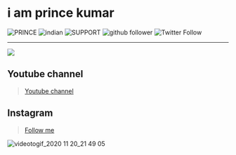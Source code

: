 # i am prince kumar
![PRINCE](https://img.shields.io/badge/PRINCE%20-KUMAR-imortant?style=for-the-badge&logo=appveyor)
![indian](https://img.shields.io/badge/An%20-Indian-brightgreen?style=for-the-badge&logo=appveyor)
![SUPPORT](https://img.shields.io/badge/Support_us%20-%F0%9F%92%9F%F0%9F%92%9F-orange?style=for-the-badge&logo=appveyor)
![github follower](https://img.shields.io/github/followers/princekrvert?color=%23ff0000&style=for-the-badge)
![Twitter Follow](https://img.shields.io/twitter/follow/princekrvert?color=%23ff0000&label=%40princekrvert&style=for-the-badge)
***
<img src="https://github-readme-stats.vercel.app/api?username=princekrvert&&show_icons=true&title_color=ffffff&icon_color=bb2acf&text_color=daf7dc&bg_color=151515">



## Youtube channel

>[Youtube channel](https://youtube.com/channel/UCiplAqC9AwtGGxXU3WQy8pw)
## Instagram 
> [Follow me](https://www.instagram.com/sirprincekrvert)


![videotogif_2020 11 20_21 49 05](https://user-images.githubusercontent.com/56459297/99825271-d38b6880-2b7c-11eb-95bb-66d5d465f5de.gif)

